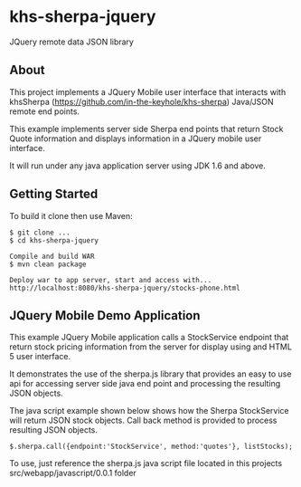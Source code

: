 khs-sherpa-jquery 
=================

JQuery remote data JSON library 

About
-----

This project implements a JQuery Mobile user interface that interacts with khsSherpa (https://github.com/in-the-keyhole/khs-sherpa) 
Java/JSON remote end points. 

This example implements server side Sherpa end points that return Stock Quote information and 
displays information in a JQuery mobile user interface. 

It will run under any java application server using JDK 1.6 and above.

Getting Started
---------------
To build it clone then use Maven:

    $ git clone ...
	$ cd khs-sherpa-jquery
	
	Compile and build WAR
	$ mvn clean package
	
	Deploy war to app server, start and access with...
	http://localhost:8080/khs-sherpa-jquery/stocks-phone.html

JQuery Mobile Demo Application
-------------------------------
This example JQuery Mobile application calls a StockService endpoint that return stock pricing information from the
server for display using and HTML 5 user interface. 

It demonstrates the use of the sherpa.js library that provides an easy to use api for accessing server side 
java end point and processing the resulting JSON objects. 

The java script example shown below shows how the Sherpa StockService will return JSON stock objects. Call back method
is provided to process resulting JSON objects. 

	$.sherpa.call({endpoint:'StockService', method:'quotes'}, listStocks);

To use, just reference the sherpa.js java script file located in this projects src/webapp/javascript/0.0.1 folder
 
 
 

 
 
 
 
 